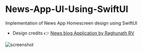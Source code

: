 # News-App-UI-Using-SwiftUI
Implementation of News App Homescreen design using SwiftUI

- Design credits 👉 [News blog Application by Raghunath RV](https://uplabs.com/posts/news-blog-applicationm)

![screenshot](https://user-images.githubusercontent.com/49426260/82672807-790d6000-9c5e-11ea-9472-c337cdba2c82.jpg)
